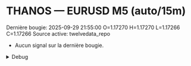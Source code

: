 # THANOS — EURUSD M5 (auto/15m)
Dernière bougie: 2025-09-29 21:55:00  O=1.17270  H=1.17270  L=1.17266  C=1.17266
Source active: twelvedata_repo

- Aucun signal sur la dernière bougie.

<details><summary>Debug</summary>

- TD_API_KEY manquant.

</details>